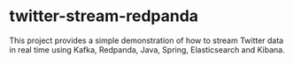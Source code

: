 # twitter-stream-redpanda

This project provides a simple demonstration of how to stream Twitter data in real time using Kafka, Redpanda, Java, Spring, Elasticsearch and Kibana.
